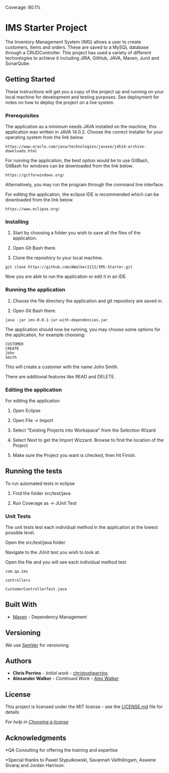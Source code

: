 Coverage: 80.1%
# IMS Starter Project

The Inventory Management System (IMS) allows a user to create customers, items and orders. These are saved to a MySQL database through a CRUDController. This project has used a variety of different technologies to achieve it including JIRA, GitHub, JAVA, Maven, Junit and SonarQube.

## Getting Started

These instructions will get you a copy of the project up and running on your local machine for development and testing purposes. See deployment for notes on how to deploy the project on a live system.

### Prerequisites

The application as a minimum needs JAVA installed on the machine, this application was written in JAVA 14.0.2. Choose the correct installer for your operating system from the link below. 

```
https://www.oracle.com/java/technologies/javase/jdk14-archive-downloads.html 
```
For running the application, the best option would be to use GitBash, GitBash for windows can be downloaded from the link below. 

```
https://gitforwindows.org/
```
Alternatively, you may run the program through the command line interface. 

For editing the application, the eclipse IDE is recommended which can be downloaded from the link below. 
```
https://www.eclipse.org/
```

### Installing

1. Start by choosing a folder you wish to save all the files of the application. 

2. Open Git Bash there.

3. Clone the repository to your local machine.

```
git clone https://github.com/AWalker2112/IMS-Starter.git
```
Now you are able to run the application or edit it in an IDE.

### Running the application

1. Choose the file directory the application and git repository are saved in. 

2. Open Git Bash there. 

```
java -jar ims-0.0.1-jar-with-dependencies.jar
```

The application should now be running, you may choose some options for the application, for example choosing:  

```
CUSTOMER
CREATE 
John 
Smith
```
This will create a customer with the name John Smith. 

There are additional features like READ and DELETE. 

### Editing the application

For editing the application  

1. Open Eclipse 

2. Open File -> Import 

3. Select "Existing Projects into Workspace" from the Selection Wizard 

4. Select Next to get the Import Wizzard. Browse to find the location of the Project 

5. Make sure the Project you want is checked, then hit Finish. 

## Running the tests

To run automated tests in eclipse 

1. Find the folder src/test/java 

2. Run Coverage as -> JUnit Test 

### Unit Tests 

The unit tests test each individual method in the application at the lowest possible level. 

Open the src/test/java folder 

Navigate to the JUnit test you wish to look at. 

Open the file and you will see each individual method test 

```
com.qa.ims 

controllers 

CustomerControllerTest.java 
```

## Built With

* [Maven](https://maven.apache.org/) - Dependency Management

## Versioning

We use [SemVer](http://semver.org/) for versioning.

## Authors

* **Chris Perrins** - *Initial work* - [christophperrins](https://github.com/christophperrins)
* **Alexander Walker** - *Continued Work* - [Alex Walker](https://github.com/AWalker2112)

## License

This project is licensed under the MIT license - see the [LICENSE.md](LICENSE.md) file for details 

*For help in [Choosing a license](https://choosealicense.com/)*

## Acknowledgments

*QA Consulting for offering the training and expertise 

*Special thanks to Pawel Stypulkowski, Savannah Vaithilingam, Aswene Sivaraj and Jordan Harrison. 
